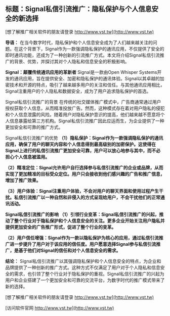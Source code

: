 ## **标题：Signal私信引流推广：隐私保护与个人信息安全的新选择**

[想了解推广相关软件的朋友请登录 http://www.vst.tw](http://www.vst.tw)

**导语：**
在当今数字时代，隐私保护和个人信息安全成为了人们越来越关注的问题。在这个背景下，Signal作为一款强调隐私保护的通讯应用，不仅提供了安全的即时通讯功能，还成为了一种创新的引流推广方式。本文将介绍Signal私信引流推广的背景、优势，并探讨其对个人隐私和信息安全的积极影响。

**Signal：颠覆传统通讯应用的革新者**
Signal是一款由Open Whisper Systems开发的通讯应用，旨在提供安全、加密和隐私保护的通讯体验。Signal以其卓越的加密技术和开源的特点，吸引了越来越多用户的关注和信任。与其他通讯应用相比，Signal注重用户的个人隐私和数据安全，成为了用户追求隐私保护的首选。

Signal私信引流推广的背景
在传统的社交媒体推广模式中，广告商通常通过用户授权获取个人信息，从而精准投放广告。然而，这种模式存在着对用户隐私的侵犯和个人信息泄露的风险。随着用户对隐私保护意识的提高，他们越来越不愿意将个人信息暴露给第三方机构。Signal私信引流推广因此应运而生，为企业提供了一种更加安全和可靠的推广方式。

Signal私信引流推广的优势
**（1）隐私保护：Signal作为一款强调隐私保护的通讯应用，确保了用户的聊天内容和个人信息得到最高级别的加密保护。这使得在Signal上进行的私信引流推广更加安全可靠，用户可以放心地参与其中，而不必担心个人信息被滥用。**

**（2）精准定位：Signal允许用户自行选择参与私信引流推广的企业或品牌，从而实现了更加精准的目标受众定位。用户只会接收到他们感兴趣的广告和推广信息，增加了推广效果。**

**（3）用户体验：Signal注重用户体验，不会对用户的聊天界面和使用过程产生干扰。私信引流推广以一种自然和非侵入的方式呈现给用户，不会干扰他们的正常通讯活动。**

**Signal私信引流推广的影响 （1）引领行业变革：Signal私信引流推广的兴起，推动了整个行业对于隐私保护和个人信息安全的关注。更多企业开始关注用户隐私并提供更加安全的广告推广形式，促进了整个行业的变革。**

**（2）用户信任增强：Signal作为一款以隐私保护为核心的应用，通过私信引流推广进一步提升了用户对于该应用的信任度。用户愿意选择Signal参与私信引流推广，是基于他们对Signal的信任和对个人信息安全的需求。**

**结论：**
Signal私信引流推广以其强调隐私保护和个人信息安全的特点，为企业和品牌提供了一种创新的推广方式。这种方式不仅满足了用户对于个人隐私和信息安全的需求，也引领了整个行业对于隐私保护的重视。Signal私信引流推广的兴起为用户和企业搭建了一个更加安全和可靠的交流平台，为数字时代的推广模式带来了新的选择。

[想了解推广相关软件的朋友请登录 http://www.vst.tw](http://www.vst.tw)


[访问软件官网 http://www.vst.tw](http://www.vst.tw)
